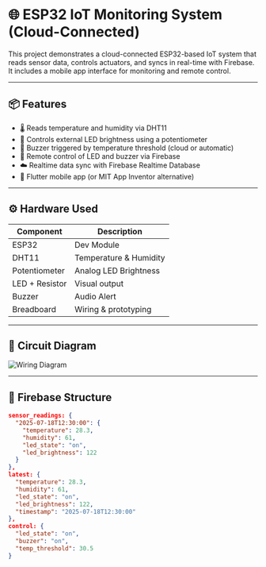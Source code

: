 # 🌐 ESP32 IoT Monitoring System (Cloud-Connected)

This project demonstrates a cloud-connected ESP32-based IoT system that reads sensor data, controls actuators, and syncs in real-time with Firebase. It includes a mobile app interface for monitoring and remote control.

---

## 📦 Features

- 🌡️ Reads temperature and humidity via DHT11
- 🔆 Controls external LED brightness using a potentiometer
- 🚨 Buzzer triggered by temperature threshold (cloud or automatic)
- 📲 Remote control of LED and buzzer via Firebase
- ☁️ Realtime data sync with Firebase Realtime Database
- 📱 Flutter mobile app (or MIT App Inventor alternative)

---

## ⚙️ Hardware Used

| Component     | Description              |
|---------------|--------------------------|
| ESP32         | Dev Module               |
| DHT11         | Temperature & Humidity   |
| Potentiometer | Analog LED Brightness    |
| LED + Resistor| Visual output            |
| Buzzer        | Audio Alert              |
| Breadboard    | Wiring & prototyping     |

---

## 🔌 Circuit Diagram

![Wiring Diagram](Docs/wiring_diagram.png)

---

## 🧠 Firebase Structure

```json
sensor_readings: {
  "2025-07-18T12:30:00": {
    "temperature": 28.3,
    "humidity": 61,
    "led_state": "on",
    "led_brightness": 122
  }
},
latest: {
  "temperature": 28.3,
  "humidity": 61,
  "led_state": "on",
  "led_brightness": 122,
  "timestamp": "2025-07-18T12:30:00"
},
control: {
  "led_state": "on",
  "buzzer": "on",
  "temp_threshold": 30.5
}
